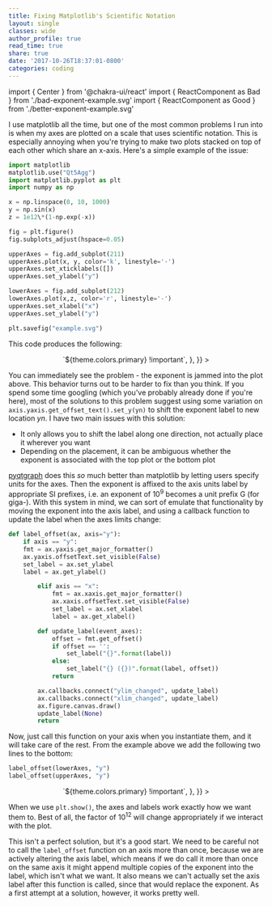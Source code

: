 ```yaml
---
title: Fixing Matplotlib's Scientific Notation
layout: single
classes: wide
author_profile: true
read_time: true
share: true
date: '2017-10-26T18:37:01-0800'
categories: coding
---
```


import { Center } from '@chakra-ui/react'
import { ReactComponent as Bad } from './bad-exponent-example.svg'
import { ReactComponent as Good } from './better-exponent-example.svg'

I use matplotlib all the time, but one of the most common problems I run into is when my axes are
plotted on a scale that uses scientific notation. This is especially annoying when you're trying to
make two plots stacked on top of each other which share an x-axis. Here's a simple example of the
issue:

```python
import matplotlib
matplotlib.use("Qt5Agg")
import matplotlib.pyplot as plt
import numpy as np

x = np.linspace(0, 10, 1000)
y = np.sin(x)
z = 1e12\*(1-np.exp(-x))

fig = plt.figure()
fig.subplots_adjust(hspace=0.05)

upperAxes = fig.add_subplot(211)
upperAxes.plot(x, y, color='k', linestyle='-')
upperAxes.set_xticklabels([])
upperAxes.set_ylabel("y")

lowerAxes = fig.add_subplot(212)
lowerAxes.plot(x,z, color='r', linestyle='-')
upperAxes.set_xlabel("x")
upperAxes.set_ylabel("y")

plt.savefig("example.svg")
```

This code produces the following:

<Center
  sx={{
    path: {
      stroke: (theme) => `${theme.colors.primary} !important`,
    },
  }}
>
  <Bad />
</Center>

You can immediately see the problem - the exponent is jammed into the plot above. This behavior
turns out to be harder to fix than you think. If you spend some time googling (which you've probably
already done if you're here), most of the solutions to this problem suggest using some variation on
`axis.yaxis.get_offset_text().set_y(yn)` to shift the exponent label to new location _yn_. I have
two main issues with this solution:

- It only allows you to shift the label along one direction, not actually place it wherever you
  want
- Depending on the placement, it can be ambiguous whether the exponent is associated with the top
  plot or the bottom plot

[pyqtgraph](https://www.pyqtgraph.org) does this _so_ much better than matplotlib by letting users
specify units for the axes. Then the exponent is affixed to the axis units label by appropriate SI
prefixes, i.e. an exponent of 10<sup>9</sup> becomes a unit prefix G (for giga-). With this system
in mind, we can sort of emulate that functionality by moving the exponent into the axis label, and
using a callback function to update the label when the axes limits change:

```python
def label_offset(ax, axis="y"):
    if axis == "y":
    fmt = ax.yaxis.get_major_formatter()
    ax.yaxis.offsetText.set_visible(False)
    set_label = ax.set_ylabel
    label = ax.get_ylabel()

        elif axis == "x":
            fmt = ax.xaxis.get_major_formatter()
            ax.xaxis.offsetText.set_visible(False)
            set_label = ax.set_xlabel
            label = ax.get_xlabel()

        def update_label(event_axes):
            offset = fmt.get_offset()
            if offset == '':
                set_label("{}".format(label))
            else:
                set_label("{} ({})".format(label, offset))
            return

        ax.callbacks.connect("ylim_changed", update_label)
        ax.callbacks.connect("xlim_changed", update_label)
        ax.figure.canvas.draw()
        update_label(None)
        return
```

Now, just call this function on your axis when you instantiate them, and it will take care of the
rest. From the example above we add the following two lines to the bottom:

```python
label_offset(lowerAxes, "y")
label_offset(upperAxes, "y")
```

<Center
  sx={{
    path: {
      stroke: (theme) => `${theme.colors.primary} !important`,
    },
  }}
>
  <Good />
</Center>

When we use `plt.show()`, the axes and labels work exactly how we want them to. Best of all, the
factor of 10<sup>12</sup> will change appropriately if we interact with the plot.

This isn't a perfect solution, but it's a good start. We need to be careful not to call the
`label_offset` function on an axis more than once, because we are actively altering the axis label,
which means if we do call it more than once on the same axis it might append multiple copies of the
exponent into the label, which isn't what we want. It also means we can't actually set the axis
label after this function is called, since that would replace the exponent. As a first attempt at a
solution, however, it works pretty well.
